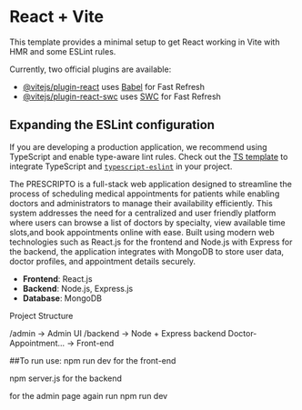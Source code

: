 # React + Vite

This template provides a minimal setup to get React working in Vite with HMR and some ESLint rules.

Currently, two official plugins are available:

- [@vitejs/plugin-react](https://github.com/vitejs/vite-plugin-react/blob/main/packages/plugin-react/README.md) uses [Babel](https://babeljs.io/) for Fast Refresh
- [@vitejs/plugin-react-swc](https://github.com/vitejs/vite-plugin-react-swc) uses [SWC](https://swc.rs/) for Fast Refresh

## Expanding the ESLint configuration

If you are developing a production application, we recommend using TypeScript and enable type-aware lint rules. Check out the [TS template](https://github.com/vitejs/vite/tree/main/packages/create-vite/template-react-ts) to integrate TypeScript and [`typescript-eslint`](https://typescript-eslint.io) in your project.


The PRESCRIPTO is a full-stack web application designed to streamline the process of scheduling medical appointments for patients while enabling doctors and administrators to manage their availability efficiently. This system addresses the need for a centralized and user friendly platform where users can browse a list of doctors by specialty, view available time slots,and book appointments online with ease. Built using modern web technologies such as React.js for the frontend and Node.js with Express for the backend, the application integrates with MongoDB to store user data, doctor profiles, and appointment details securely.

- **Frontend**: React.js
- **Backend**: Node.js, Express.js
- **Database**: MongoDB


Project Structure

/admin                → Admin UI
/backend              → Node + Express backend
Doctor-Appointment... → Front-end

##To run use:
npm run dev for the front-end

npm server.js for the backend

for the admin page again run npm run dev
